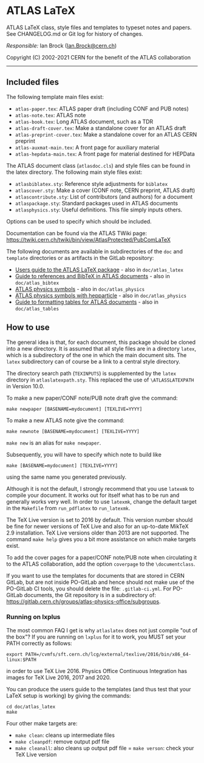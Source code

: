 # ATLAS LaTeX

ATLAS LaTeX class, style files and templates to typeset notes and papers.
See CHANGELOG.md or Git log for history of changes.

*Responsible:* Ian Brock (Ian.Brock@cern.ch)

Copyright (C) 2002-2021 CERN for the benefit of the ATLAS collaboration

------

## Included files

The following template main files exist:

- `atlas-paper.tex`:    ATLAS paper draft (including CONF and PUB notes)
- `atlas-note.tex`:     ATLAS note
- `atlas-book.tex`:     Long ATLAS document,  such as a TDR
- `atlas-draft-cover.tex`:  Make a standalone cover for an ATLAS draft
- `atlas-preprint-cover.tex`: Make a standalone cover for an ATLAS CERN preprint
- `atlas-auxmat-main.tex`:  A front page for auxiliary material
- `atlas-hepdata-main.tex`: A front page for material destined for HEPData
  
The ATLAS document class (`atlasdoc.cls`) and style files can be found in 
the latex directory. The following main style files exist:

- `atlasbiblatex.sty`:  Reference style adjustments for `biblatex`
- `atlascover.sty`:     Make a cover (CONF note, CERN preprint, ATLAS draft)
- `atlascontribute.sty`: List of contributors (and authors) for a document
- `atlaspackage.sty`:   Standard packages used in ATLAS documents
- `atlasphysics.sty`:   Useful definitions. This file simply inputs others.

Options can be used to specify which should be included.

Documentation can be found via the ATLAS TWiki page:
<https://twiki.cern.ch/twiki/bin/view/AtlasProtected/PubComLaTeX>

The following documents are available in subdirectories of the `doc` and `template` directories or as artifacts in the GitLab repository:
* [Users guide to the ATLAS LaTeX package](https://gitlab.cern.ch/atlas-physics-office/atlaslatex/-/jobs/artifacts/master/file/doc/atlas_latex/atlas_latex.pdf?job=build_user) - also in `doc/atlas_latex`
* [Guide to references and BibTeX in ATLAS documents](https://gitlab.cern.ch/atlas-physics-office/atlaslatex/-/jobs/artifacts/master/file/doc/atlas_bibtex/atlas_bibtex.pdf?job=build_bibtex) - also in `doc/atlas_bibtex`
* [ATLAS physics symbols](https://gitlab.cern.ch/atlas-physics-office/atlaslatex/-/jobs/artifacts/master/file/doc/atlas_physics/atlas_physics.pdf?job=build_physics) - also in `doc/atlas_physics`
* [ATLAS physics symbols with hepparticle](https://gitlab.cern.ch/atlas-physics-office/atlaslatex/-/jobs/artifacts/master/file/doc/atlas_physics/atlas_hepphysics.pdf?job=build_physics) - also in `doc/atlas_physics`
* [Guide to formatting tables for ATLAS documents](https://gitlab.cern.ch/atlas-physics-office/atlaslatex/-/jobs/artifacts/master/file/doc/atlas_tables/atlas_tables.pdf?job=build_tables) - also in `doc/atlas_tables`



## How to use

The general idea is that, for each document, this package should be cloned into a new directory.
It is assumed that all style files are in a directory `latex`,
which is a subdirectory of the one in which the main document sits.
The `latex` subdirectory can of course be a link to a central style directory.

The directory search path (`TEXINPUTS`) is supplemented by the `latex` directory in `atlaslatexpath.sty`.
This replaced the use of `\ATLASSLATEXPATH` in Version 10.0.

To make a new paper/CONF note/PUB note draft give the command:

    make newpaper [BASENAME=mydocument] [TEXLIVE=YYYY]

To make a new ATLAS note give the command:

    make newnote [BASENAME=mydocument] [TEXLIVE=YYYY]

`make new` is an alias for `make newpaper`.

Subsequently, you will have to specify which note to build like

    make [BASENAME=mydocument] [TEXLIVE=YYYY]
    
using the same name you generated previously.

Although it is not the default, I strongly recommend that you use `latexmk` to compile your document.
It works out for itself what has to be run and generally works very well.
In order to use `latexmk`, change the default target in the `Makefile` from `run_pdflatex` to `run_latexmk`.

The TeX Live version is set to 2016 by default.
This version number should be fine for newer versions of TeX Live
and also for an up-to-date MikTeX 2.9 installation.
TeX Live versions older than 2013 are not supported.
The command `make help` gives you a bit more assistance on which make targets exist.

To add the cover pages for a paper/CONF note/PUB note when circulating it
to the ATLAS collaboration, add the option `coverpage` to the `\documentclass`.

If you want to use the templates for documents that are stored in CERN GitLab,
but are not inside PO-GitLab and hence should not make use of the PO-GitLab CI tools,
you should delete the file: `.gitlab-ci.yml`.
For PO-GitLab documents, the Git repository is in a subdirectory of: https://gitlab.cern.ch/groups/atlas-physics-office/subgroups.

### Running on lxplus

The most common FAQ I get is why `atlaslatex` does not just compile "out of the box"?
If you are running on `lxplus` for it to work, you MUST set your PATH correctly as follows:

    export PATH=/cvmfs/sft.cern.ch/lcg/external/texlive/2016/bin/x86_64-linux:$PATH

in order to use TeX Live 2016.
Physics Office Continuous Integration has images for TeX Live 2016, 2017 and 2020.

You can produce the users guide to the templates (and thus test that your LaTeX setup is working)
by giving the commands:

    cd doc/atlas_latex
    make

Four other make targets are:

- `make clean`: cleans up intermediate files
- `make cleanpdf`: remove output pdf file
- `make cleanall`: also cleans up output pdf file
= `make verson`: check your TeX Live version
